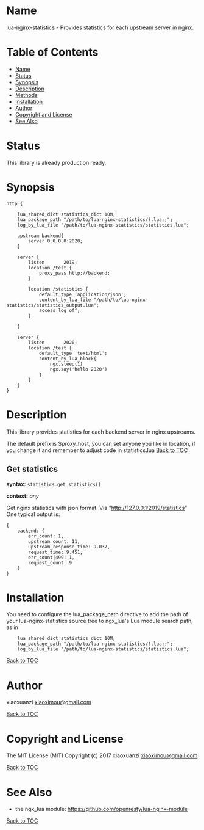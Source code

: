 Name
====

lua-nginx-statistics - Provides statistics for each upstream server in nginx.

Table of Contents
=================

* [Name](#name)
* [Status](#status)
* [Synopsis](#synopsis)
* [Description](#description)
* [Methods](#methods)
* [Installation](#installation)
* [Author](#author)
* [Copyright and License](#copyright-and-license)
* [See Also](#see-also)

Status
======

This library  is already production ready.

Synopsis
========

```nginx
http {

    lua_shared_dict statistics_dict 10M;
    lua_package_path "/path/to/lua-nginx-statistics/?.lua;;";
    log_by_lua_file "/path/to/lua-nginx-statistics/statistics.lua";

    upstream backend{
        server 0.0.0.0:2020;
    }

    server {
        listen       2019;
        location /test {
			proxy_pass http://backend;
        }

        location /statistics {
			default_type 'application/json';
			content_by_lua_file "/path/to/lua-nginx-statistics/statistics_output.lua";
			access_log off;
		}

    }

    server {
        listen       2020;
        location /test {
            default_type 'text/html';
            content_by_lua_block{
				ngx.sleep(1)
                ngx.say('hello 2020')
            }
        }
    }
}

```

Description
===========

This library provides statistics for each backend server in nginx upstreams.

The default prefix is $proxy_host, you can set anyone you like in location,
if you change it and remember to adjust code in statistics.lua
[Back to TOC](#table-of-contents)

Get statistics
-------------
**syntax:** `statistics.get_statistics()`

**context:** *any*

Get nginx statistics with json format.
Via "http://127.0.0.1:2019/statistics"
One typical output is:
```
{
	backend: {
		err_count: 1,
		upstream_count: 11,
		upstream_response_time: 9.037,
		request_time: 9.451,
		err_count|499: 1,
		request_count: 9
	}
}

```

Installation
============
You need to configure the lua_package_path directive to add the path of your lua-nginx-statistics source tree to ngx_lua's Lua module search path, as in 
```
    lua_shared_dict statistics_dict 10M;
    lua_package_path "/path/to/lua-nginx-statistics/?.lua;;";
    log_by_lua_file "/path/to/lua-nginx-statistics/statistics.lua";
```

[Back to TOC](#table-of-contents)

Author
======

xiaoxuanzi xiaoximou@gmail.com

[Back to TOC](#table-of-contents)

Copyright and License
=====================
The MIT License (MIT)
Copyright (c) 2017 xiaoxuanzi xiaoximou@gmail.com

[Back to TOC](#table-of-contents)

See Also
========
* the ngx_lua module: https://github.com/openresty/lua-nginx-module

[Back to TOC](#table-of-contents)

